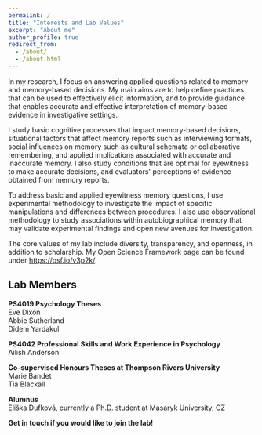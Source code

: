 ```yaml
---
permalink: /
title: "Interests and Lab Values"
excerpt: "About me"
author_profile: true
redirect_from: 
  - /about/
  - /about.html
---
```


In my research, I focus on answering applied questions related to memory and memory-based decisions. My main aims are to help define practices that can be used to effectively elicit information, and to provide guidance that enables accurate and effective interpretation of memory-based evidence in investigative settings.

I study basic cognitive processes that impact memory-based decisions, situational factors that affect memory reports such as interviewing formats, social influences on memory such as cultural schemata or collaborative remembering, and applied implications associated with accurate and inaccurate memory. I also study conditions that are optimal for eyewitness to make accurate decisions, and evaluators' perceptions of evidence obtained from memory reports.

To address basic and applied eyewitness memory questions, I use experimental methodology to investigate the impact of specific manipulations and differences between procedures. I also use observational methodology to study associations within autobiographical memory that may validate experimental findings and open new avenues for investigation.

The core values of my lab include diversity, transparency, and openness, in addition to scholarship. My Open Science Framework page can be found under https://osf.io/v3p2k/.

Lab Members
------
**PS4019 Psychology Theses**  
Eve Dixon  
Abbie Sutherland  
Didem Yardakul

**PS4042 Professional Skills and Work Experience in Psychology**  
Ailish Anderson 

**Co-supervised Honours Theses at Thompson Rivers University**  
Marie Bandet  
Tia Blackall 

**Alumnus**  
Eliška Dufková, currently a Ph.D. student at Masaryk University, CZ 

**Get in touch if you would like to join the lab!**